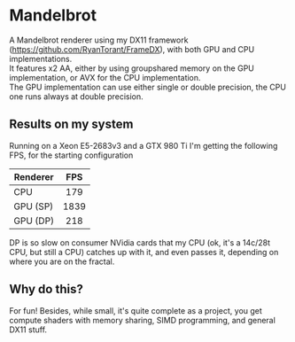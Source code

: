 # Mandelbrot
A Mandelbrot renderer using my DX11 framework (https://github.com/RyanTorant/FrameDX), with both GPU and CPU implementations.   
It features x2 AA, either by using groupshared memory on the GPU implementation, or AVX for the CPU implementation.  
The GPU implementation can use either single or double precision, the CPU one runs always at double precision. 

## Results on my system
Running on a Xeon E5-2683v3 and a GTX 980 Ti I'm getting the following FPS, for the starting configuration 

| Renderer        | FPS           | 
| ------------- |:-------------:| 
| CPU     | 179 | 
| GPU (SP)     | 1839      |  
| GPU (DP) | 218      |  

DP is so slow on consumer NVidia cards that my CPU (ok, it's a 14c/28t CPU, but still a CPU) catches up with it, and even passes it, depending on where you are on the fractal.

## Why do this?
For fun! Besides, while small, it's quite complete as a project, you get compute shaders with memory sharing, SIMD programming, and general DX11 stuff.